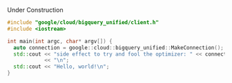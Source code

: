Under Construction

<!-- inject-quickstart-start -->

```cc
#include "google/cloud/bigquery_unified/client.h"
#include <iostream>

int main(int argc, char* argv[]) {
  auto connection = google::cloud::bigquery_unified::MakeConnection();
  std::cout << "side effect to try and fool the optimizer: " << connection.get()
            << "\n";
  std::cout << "Hello, world!\n";
}
```

<!-- inject-quickstart-end -->
